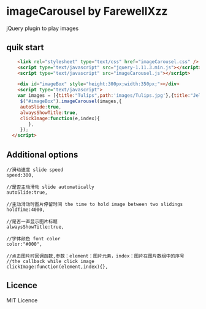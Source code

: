# imageCarousel by FarewellXzz
jQuery plugin to play images

## quik start

```html
    <link rel="stylesheet" type="text/css" href="imageCarousel.css" />
    <script type="text/javascript" src="jquery-1.11.3.min.js"></script>
    <script type="text/javascript" src="imageCarousel.js"></script>

    <div id="imageBox" style="height:300px;width:350px;"></div>
    <script type="text/javascript"> 
    var images = [{title:"Tulips",path:'images/Tulips.jpg'},{title:"Jellyfish",path:'images/Jellyfish.jpg'}];
     $("#imageBox").imageCarousel(images,{
	 autoSlide:true,
	 alwaysShowTitle:true,
	 clickImage:function(e,index){
        },
     });    
  </script> 
```

## Additional options
    //滑动速度 slide speed
	speed:300, 

	//是否主动滑动 slide automatically
	autoSlide:true,    

	//主动滑动时图片停留时间 the time to hold image between two slidings
	holdTime:4000,      

	//是否一直显示图片标题 
	alwaysShowTitle:true,

	//字体颜色 font color
	color:"#000",	

	//点击图片时回调函数,参数：element：图片元素，index：图片在图片数组中的序号
	//the callback while click image
	clickImage:function(element,index){}, 

## Licence
MIT Licence 


